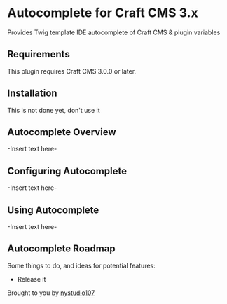 # Autocomplete for Craft CMS 3.x

Provides Twig template IDE autocomplete of Craft CMS & plugin variables

## Requirements

This plugin requires Craft CMS 3.0.0 or later.

## Installation

This is not done yet, don't use it

## Autocomplete Overview

-Insert text here-

## Configuring Autocomplete

-Insert text here-

## Using Autocomplete

-Insert text here-

## Autocomplete Roadmap

Some things to do, and ideas for potential features:

* Release it

Brought to you by [nystudio107](https://nystudio107.com)
